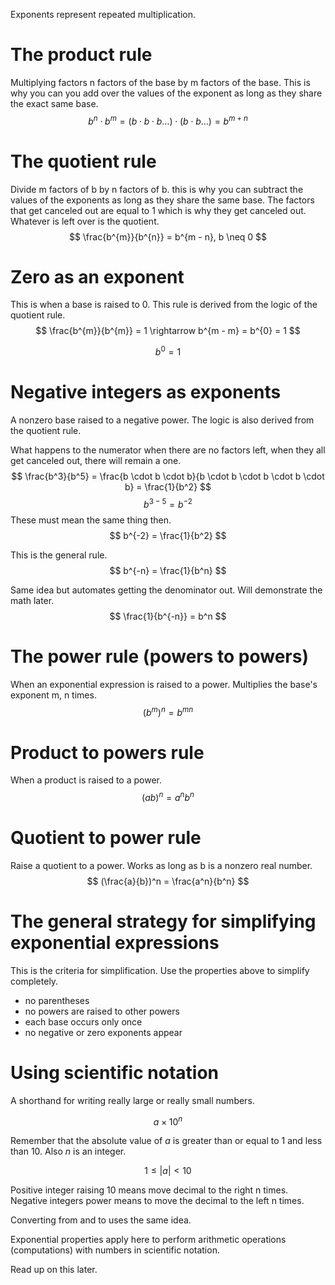 
Exponents represent repeated multiplication.

# The product rule
Multiplying factors n factors of the base by m factors of the base. This is why you can you add over the values of the exponent as long as they share the exact same base.
$$
b^n \cdot b^m = (b \cdot b \cdot b \ldots) \cdot (b \cdot b \ldots) = b^{m + n}
$$

# The quotient rule
Divide m factors of b by n factors of b. this is why you can subtract the values of the exponents as long as they share the same base. The factors that get canceled out are equal to 1 which is why they get canceled out. Whatever is left over is the quotient.
$$
	\frac{b^{m}}{b^{n}} = b^{m - n}, b \neq 0
$$
# Zero as an exponent
This is when a base is raised to 0. This rule is derived from the logic of the quotient rule.
$$
	\frac{b^{m}}{b^{m}} = 1 \rightarrow  b^{m - m} = b^{0} = 1
$$

$$
b^0 = 1
$$

# Negative integers as exponents
A nonzero base raised to a negative power. The logic is also derived from the quotient rule.

What happens to the numerator when there are no factors left, when they all get canceled out, there will remain a one.
$$
\frac{b^3}{b^5} = \frac{b \cdot b \cdot b}{b \cdot b \cdot b \cdot b \cdot b} = \frac{1}{b^2}
$$$$
b^{3-5} = b^{-2}
$$
These must mean the same thing then.
$$
b^{-2} = \frac{1}{b^2}
$$

This is the general rule.
$$
b^{-n} = \frac{1}{b^n}
$$ 

Same idea but automates getting the denominator out. Will demonstrate the math later.
$$
\frac{1}{b^{-n}} = b^n
$$

# The power rule (powers to powers)
When an exponential expression is raised to a power. Multiplies the base's exponent m,  n times.
$$
(b^m)^n = b^{mn}
$$

# Product to powers rule

When a product is raised to a power.
$$
(ab)^{n} = a^nb^n
$$

# Quotient to power rule
Raise a quotient to a power. Works as long as b is a nonzero real number.
$$
(\frac{a}{b})^n = \frac{a^n}{b^n}
$$
# The general strategy for simplifying exponential expressions
This is the criteria for simplification. Use the properties above to simplify completely.
- no parentheses
- no powers are raised to other powers
- each base occurs only once
- no negative or zero exponents appear

# Using scientific notation
A shorthand for writing really large or really small numbers.

$$
 a \times 10^n
$$

Remember that the absolute value of $a$ is greater than or equal to 1 and less than 10. Also $n$ is an integer.

$$
1 \leq |a| \lt 10
$$

Positive integer raising 10 means move decimal to the right n times. Negative integers power means to move the decimal to the left n times.

Converting from and to uses the same idea.

Exponential properties apply here to perform arithmetic operations (computations) with numbers in scientific notation.

Read up on this later.








	






